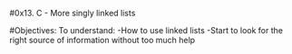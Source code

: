 #0x13. C - More singly linked lists

#Objectives:
To understand:
-How to use linked lists
-Start to look for the right source of information without too much help
